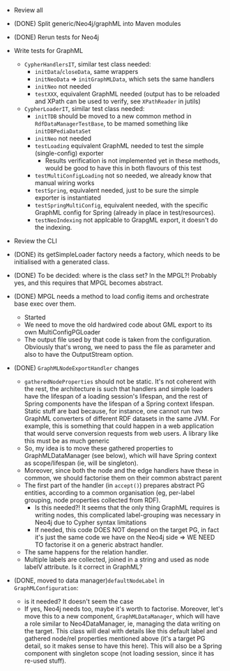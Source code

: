 * Review all
* (DONE) Split generic/Neo4j/graphML into Maven modules
* (DONE) Rerun tests for Neo4j
* Write tests for GraphML
  * `CypherHandlersIT`, similar test class needed: 
    * `initData`/`closeData`, same wrappers
    * `initNeoData` => `initGraphMLData`, which sets the same handlers
    * `initNeo` not needed
    * `testXXX`, equivalent GraphML needed (output has to be reloaded and XPath can be used to verify, see
      `XPathReader` in jutils)
  * `CypherLoaderIT`, similar test class needed:
    * `initTDB` should be moved to a new common method in `RdfDataManagerTestBase`, to be mamed something like 
      `initDBPediaDataSet`
    * `initNeo` not needed
    * `testLoading` equivalent GraphML needed to test the simple (single-config) exporter
      * Results verification is not implemented yet in these methods, would be good to have this in both
        flavours of this test
    * `testMultiConfigLoading` not so needed, we already know that manual wiring works
    * `testSpring`, equivalent needed, just to be sure the simple exporter is instantiated
    * `testSpringMultiConfig`, equivalent needed, with the specific GraphML config for Spring (already in place in 
      test/resources).
    * `testNeoIndexing` not applcable to GrapgML export, it doesn't do the indexing.
    
* Review the CLI


* (DONE) its getSimpleLoader factory needs a factory, which needs to be initialised
  with a generated class. 
* (DONE) To be decided: where is the class set? In the MPGL?! Probably yes, and this
  requires that MPGL becomes abstract.
* (DONE) MPGL needs a method to load config items and orchestrate base exec over them.
  * Started
  * We need to move the old hardwired code about GML export to its own MultiConfigPGLoader
  * The output file used by that code is taken from the configuration. Obviously that's wrong, we
  need to pass the file as parameter and also to have the OutputStream option.
* (DONE) `GraphMLNodeExportHandler` changes
	* `gatheredNodeProperties` should not be static. It's not coherent with the rest, the architecture 
	is such that handlers and simple loaders have the lifespan of a loading session's lifespan, and the rest of Spring 
	components have the lifespan of a Spring context lifespan. Static stuff are bad because, for instance, one cannot 
	run two GraphML converters of different RDF datasets in the same JVM. For example, this is something that could happen
	in a web application that would serve conversion requests from web users. A library like this must be as much generic
	* So, my idea is to move these gathered properties to GraphMLDataManager (see below), which will have Spring context as 
	scope/lifespan (ie, will be singleton). 
	* Moreover, since both the node and the edge handlers have these in common, we should factorise them on their common 
	abstract parent
	* The first part of the handler (in `accept()`) prepares abstract PG entities, according to a common organisation
	(eg, per-label grouping, node properties collected from RDF).
	  * Is this needed?! It seems that the only thing GraphML requires is writing nodes, this complicated label-grouping
	  was necessary in Neo4j due to Cypher syntax limitations 
	  * If needed, this code DOES NOT depend on the target PG, in fact it's
	just the same code we have on the Neo4j side => WE NEED TO factorise it on a generic abstract handler.
	* The same happens for the relation handler.
	* Multiple labels are collected, joined in a string and used as node labelV attribute. Is it correct in GraphML?
* (DONE, moved to data manager)`defaultNodeLabel` in `GraphMLConfiguration`:
  * is it needed? It doesn't seem the case 
  * If yes, Neo4j needs too, maybe it's worth to factorise. Moreover, let's move this
to a new component, `GraphMLDataManager`, which will have a role similar to Neo4DataManager, ie, managing the data writing
on the target. This class will deal with details like this default label and gathered node/rel properties mentioned above
(it's a target PG detail, so it makes sense to have this here). This will also be a Spring component with singleton scope
(not loading session, since it has re-used stuff).

 